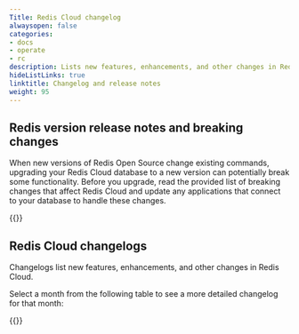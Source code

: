 ```yaml
---
Title: Redis Cloud changelog
alwaysopen: false
categories:
- docs
- operate
- rc
description: Lists new features, enhancements, and other changes in Redis Cloud.
hideListLinks: true
linktitle: Changelog and release notes
weight: 95
---
```


## Redis version release notes and breaking changes

When new versions of Redis Open Source change existing commands, upgrading your Redis Cloud database to a new version can potentially break some functionality. Before you upgrade, read the provided list of breaking changes that affect Redis Cloud and update any applications that connect to your database to handle these changes.

{{<table-children from="version-release-notes" columnNames="Version,Description" columnSources="LinkTitle,description" enableLinks="LinkTitle">}}

## Redis Cloud changelogs

Changelogs list new features, enhancements, and other changes in Redis Cloud.

Select a month from the following table to see a more detailed changelog for that month:

{{<table-children columnNames="Month,Major changes" columnSources="LinkTitle,highlights" enableLinks="LinkTitle" limitTags="changelog">}}
